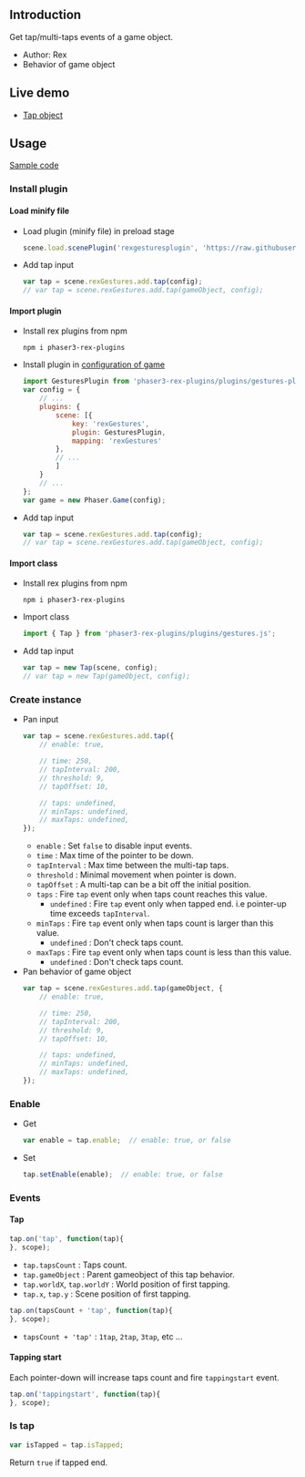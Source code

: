 ## Introduction

Get tap/multi-taps events of a game object.

- Author: Rex
- Behavior of game object

## Live demo

- [Tap object](https://codepen.io/rexrainbow/pen/KLWZPq)

## Usage

[Sample code](https://github.com/rexrainbow/phaser3-rex-notes/tree/master/examples/gesture-tap)

### Install plugin

#### Load minify file

- Load plugin (minify file) in preload stage
    ```javascript
    scene.load.scenePlugin('rexgesturesplugin', 'https://raw.githubusercontent.com/rexrainbow/phaser3-rex-notes/master/dist/rexgesturesplugin.min.js', 'rexGestures', 'rexGestures');
    ```
- Add tap input
    ```javascript
    var tap = scene.rexGestures.add.tap(config);
    // var tap = scene.rexGestures.add.tap(gameObject, config);
    ```

#### Import plugin

- Install rex plugins from npm
    ```
    npm i phaser3-rex-plugins
    ```
- Install plugin in [configuration of game](game.md#configuration)
    ```javascript
    import GesturesPlugin from 'phaser3-rex-plugins/plugins/gestures-plugin.js';
    var config = {
        // ...
        plugins: {
            scene: [{
                key: 'rexGestures',
                plugin: GesturesPlugin,
                mapping: 'rexGestures'
            },
            // ...
            ]
        }
        // ...
    };
    var game = new Phaser.Game(config);
    ```
- Add tap input
    ```javascript
    var tap = scene.rexGestures.add.tap(config);
    // var tap = scene.rexGestures.add.tap(gameObject, config);
    ```

#### Import class

- Install rex plugins from npm
    ```
    npm i phaser3-rex-plugins
    ```
- Import class
    ```javascript
    import { Tap } from 'phaser3-rex-plugins/plugins/gestures.js';
    ```
- Add tap input
    ```javascript
    var tap = new Tap(scene, config);
    // var tap = new Tap(gameObject, config);
    ```

### Create instance

- Pan input
    ```javascript
    var tap = scene.rexGestures.add.tap({
        // enable: true,
    
        // time: 250,
        // tapInterval: 200,
        // threshold: 9,
        // tapOffset: 10,
    
        // taps: undefined,
        // minTaps: undefined,
        // maxTaps: undefined,
    });
    ```
    - `enable` : Set `false` to disable input events.
    - `time` : Max time of the pointer to be down.
    - `tapInterval` : Max time between the multi-tap taps.
    - `threshold` : Minimal movement when pointer is down.
    - `tapOffset` : A multi-tap can be a bit off the initial position.
    - `taps` : Fire `tap` event only when taps count reaches this value.
        - `undefined` : Fire `tap` event only when tapped end. i.e pointer-up time exceeds `tapInterval`.
    - `minTaps` : Fire `tap` event only when taps count is larger than this value.
        - `undefined` : Don't check taps count.
    - `maxTaps` : Fire `tap` event only when taps count is less than this value.
        - `undefined` : Don't check taps count.
- Pan behavior of game object
    ```javascript
    var tap = scene.rexGestures.add.tap(gameObject, {
        // enable: true,
    
        // time: 250,
        // tapInterval: 200,
        // threshold: 9,
        // tapOffset: 10,
    
        // taps: undefined,
        // minTaps: undefined,
        // maxTaps: undefined,
    });
    ```

### Enable

- Get
    ```javascript
    var enable = tap.enable;  // enable: true, or false
    ```
- Set
    ```javascript
    tap.setEnable(enable);  // enable: true, or false
    ```

### Events

#### Tap

```javascript
tap.on('tap', function(tap){
}, scope);
```

- `tap.tapsCount` : Taps count.
- `tap.gameObject` : Parent gameobject of this tap behavior.
- `tap.worldX`, `tap.worldY` : World position of first tapping.
- `tap.x`, `tap.y` : Scene position of first tapping.


```javascript
tap.on(tapsCount + 'tap', function(tap){
}, scope);
```

- `tapsCount + 'tap'` : `1tap`, `2tap`, `3tap`, etc ...

#### Tapping start

Each pointer-down will increase taps count and fire `tappingstart` event.

```javascript
tap.on('tappingstart', function(tap){
}, scope);
```

### Is tap

```javascript
var isTapped = tap.isTapped;
```

Return `true` if tapped end.
